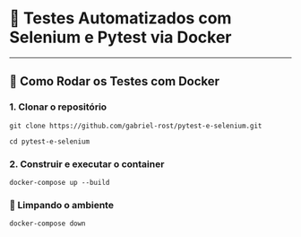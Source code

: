 # 🧪 Testes Automatizados com Selenium e Pytest via Docker

---

## 🚀 Como Rodar os Testes com Docker

### 1. Clonar o repositório
```
git clone https://github.com/gabriel-rost/pytest-e-selenium.git
```
```
cd pytest-e-selenium
```
### 2. Construir e executar o container
```
docker-compose up --build
```
### 🧹 Limpando o ambiente
```
docker-compose down
```
